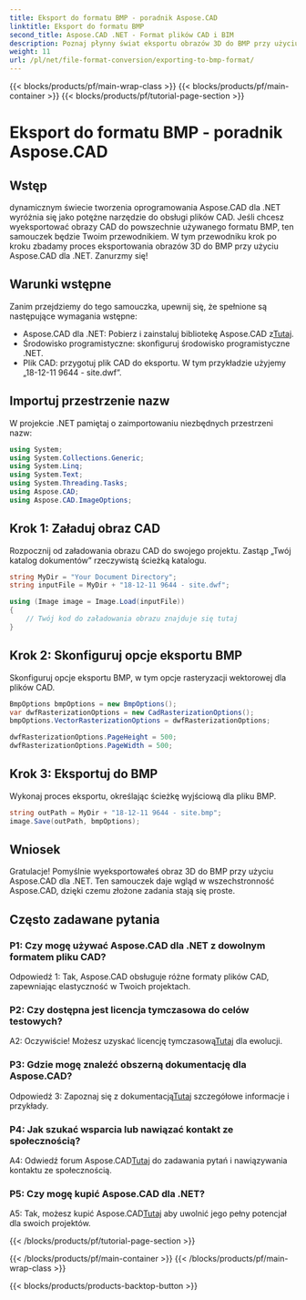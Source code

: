 ```yaml
---
title: Eksport do formatu BMP - poradnik Aspose.CAD
linktitle: Eksport do formatu BMP
second_title: Aspose.CAD .NET - Format plików CAD i BIM
description: Poznaj płynny świat eksportu obrazów 3D do BMP przy użyciu Aspose.CAD dla .NET. Postępuj zgodnie z naszym samouczkiem, aby uzyskać bezproblemową obsługę.
weight: 11
url: /pl/net/file-format-conversion/exporting-to-bmp-format/
---
```


{{< blocks/products/pf/main-wrap-class >}}
{{< blocks/products/pf/main-container >}}
{{< blocks/products/pf/tutorial-page-section >}}

# Eksport do formatu BMP - poradnik Aspose.CAD

## Wstęp

dynamicznym świecie tworzenia oprogramowania Aspose.CAD dla .NET wyróżnia się jako potężne narzędzie do obsługi plików CAD. Jeśli chcesz wyeksportować obrazy CAD do powszechnie używanego formatu BMP, ten samouczek będzie Twoim przewodnikiem. W tym przewodniku krok po kroku zbadamy proces eksportowania obrazów 3D do BMP przy użyciu Aspose.CAD dla .NET. Zanurzmy się!

## Warunki wstępne

Zanim przejdziemy do tego samouczka, upewnij się, że spełnione są następujące wymagania wstępne:

-  Aspose.CAD dla .NET: Pobierz i zainstaluj bibliotekę Aspose.CAD z[Tutaj](https://releases.aspose.com/cad/net/).
- Środowisko programistyczne: skonfiguruj środowisko programistyczne .NET.
- Plik CAD: przygotuj plik CAD do eksportu. W tym przykładzie użyjemy „18-12-11 9644 - site.dwf”.

## Importuj przestrzenie nazw

W projekcie .NET pamiętaj o zaimportowaniu niezbędnych przestrzeni nazw:

```csharp
using System;
using System.Collections.Generic;
using System.Linq;
using System.Text;
using System.Threading.Tasks;
using Aspose.CAD;
using Aspose.CAD.ImageOptions;
```

## Krok 1: Załaduj obraz CAD

Rozpocznij od załadowania obrazu CAD do swojego projektu. Zastąp „Twój katalog dokumentów” rzeczywistą ścieżką katalogu.

```csharp
string MyDir = "Your Document Directory";
string inputFile = MyDir + "18-12-11 9644 - site.dwf";

using (Image image = Image.Load(inputFile))
{
    // Twój kod do załadowania obrazu znajduje się tutaj
}
```

## Krok 2: Skonfiguruj opcje eksportu BMP

Skonfiguruj opcje eksportu BMP, w tym opcje rasteryzacji wektorowej dla plików CAD.

```csharp
BmpOptions bmpOptions = new BmpOptions();
var dwfRasterizationOptions = new CadRasterizationOptions();
bmpOptions.VectorRasterizationOptions = dwfRasterizationOptions;

dwfRasterizationOptions.PageHeight = 500;
dwfRasterizationOptions.PageWidth = 500;
```

## Krok 3: Eksportuj do BMP

Wykonaj proces eksportu, określając ścieżkę wyjściową dla pliku BMP.

```csharp
string outPath = MyDir + "18-12-11 9644 - site.bmp";
image.Save(outPath, bmpOptions);
```

## Wniosek

Gratulacje! Pomyślnie wyeksportowałeś obraz 3D do BMP przy użyciu Aspose.CAD dla .NET. Ten samouczek daje wgląd w wszechstronność Aspose.CAD, dzięki czemu złożone zadania stają się proste.

## Często zadawane pytania

### P1: Czy mogę używać Aspose.CAD dla .NET z dowolnym formatem pliku CAD?

Odpowiedź 1: Tak, Aspose.CAD obsługuje różne formaty plików CAD, zapewniając elastyczność w Twoich projektach.

### P2: Czy dostępna jest licencja tymczasowa do celów testowych?

 A2: Oczywiście! Możesz uzyskać licencję tymczasową[Tutaj](https://purchase.aspose.com/temporary-license/) dla ewolucji.

### P3: Gdzie mogę znaleźć obszerną dokumentację dla Aspose.CAD?

 Odpowiedź 3: Zapoznaj się z dokumentacją[Tutaj](https://reference.aspose.com/cad/net/) szczegółowe informacje i przykłady.

### P4: Jak szukać wsparcia lub nawiązać kontakt ze społecznością?

 A4: Odwiedź forum Aspose.CAD[Tutaj](https://forum.aspose.com/c/cad/19) do zadawania pytań i nawiązywania kontaktu ze społecznością.

### P5: Czy mogę kupić Aspose.CAD dla .NET?

 A5: Tak, możesz kupić Aspose.CAD[Tutaj](https://purchase.aspose.com/buy) aby uwolnić jego pełny potencjał dla swoich projektów.

{{< /blocks/products/pf/tutorial-page-section >}}

{{< /blocks/products/pf/main-container >}}
{{< /blocks/products/pf/main-wrap-class >}}

{{< blocks/products/products-backtop-button >}}
